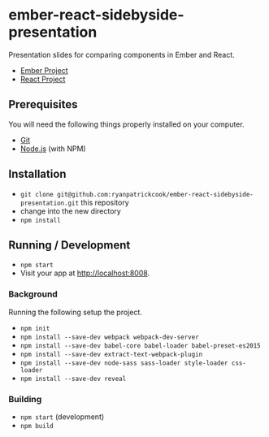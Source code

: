 # ember-react-sidebyside-presentation

Presentation slides for comparing components in Ember and React.

* [Ember Project](https://github.com/ryanpatrickcook/ember-sidebyside-react-chat)
* [React Project](https://github.com/ryanpatrickcook/react-sidebyside-ember-chat)

## Prerequisites

You will need the following things properly installed on your computer.

* [Git](http://git-scm.com/)
* [Node.js](http://nodejs.org/) (with NPM)

## Installation

* `git clone git@github.com:ryanpatrickcook/ember-react-sidebyside-presentation.git` this repository
* change into the new directory
* `npm install`

## Running / Development

* `npm start`
* Visit your app at [http://localhost:8008](http://localhost:8008).

### Background

Running the following setup the project.

* `npm init`
* `npm install --save-dev webpack webpack-dev-server`
* `npm install --save-dev babel-core babel-loader babel-preset-es2015`
* `npm install --save-dev extract-text-webpack-plugin`
* `npm install --save-dev node-sass sass-loader style-loader css-loader`
* `npm install --save-dev reveal`

### Building

* `npm start` (development)
* `npm build`
